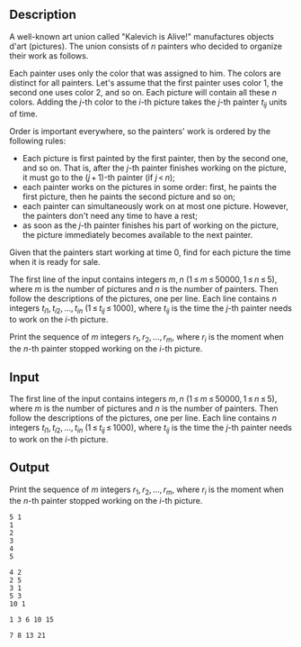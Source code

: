 ## Description

<div><p>A well-known art union called "Kalevich is Alive!" manufactures objects d'art (pictures). The union consists of <span class="tex-span"><i>n</i></span> painters who decided to organize their work as follows.</p><p>Each painter uses only the color that was assigned to him. The colors are distinct for all painters. Let's assume that the first painter uses color 1, the second one uses color 2, and so on. Each picture will contain all these <span class="tex-span"><i>n</i></span> colors. Adding the <span class="tex-span"><i>j</i></span>-th color to the <span class="tex-span"><i>i</i></span>-th picture takes the <span class="tex-span"><i>j</i></span>-th painter <span class="tex-span"><i>t</i><sub class="lower-index"><i>ij</i></sub></span> units of time.</p><p>Order is important everywhere, so the painters' work is ordered by the following rules:</p><ul> <li> Each picture is first painted by the first painter, then by the second one, and so on. That is, after the <span class="tex-span"><i>j</i></span>-th painter finishes working on the picture, it must go to the <span class="tex-span">(<i>j</i> + 1)</span>-th painter (if <span class="tex-span"><i>j</i> &lt; <i>n</i></span>); </li><li> each painter works on the pictures in some order: first, he paints the first picture, then he paints the second picture and so on; </li><li> each painter can simultaneously work on at most one picture. However, the painters don't need any time to have a rest; </li><li> as soon as the <span class="tex-span"><i>j</i></span>-th painter finishes his part of working on the picture, the picture immediately becomes available to the next painter. </li></ul><p>Given that the painters start working at time 0, find for each picture the time when it is ready for sale.</p></div><div class="input-specification"><p>The first line of the input contains integers <span class="tex-span"><i>m</i>, <i>n</i></span> (<span class="tex-span">1 ≤ <i>m</i> ≤ 50000, 1 ≤ <i>n</i> ≤ 5</span>), where <span class="tex-span"><i>m</i></span> is the number of pictures and <span class="tex-span"><i>n</i></span> is the number of painters. Then follow the descriptions of the pictures, one per line. Each line contains <span class="tex-span"><i>n</i></span> integers <span class="tex-span"><i>t</i><sub class="lower-index"><i>i</i>1</sub>, <i>t</i><sub class="lower-index"><i>i</i>2</sub>, ..., <i>t</i><sub class="lower-index"><i>in</i></sub></span> (<span class="tex-span">1 ≤ <i>t</i><sub class="lower-index"><i>ij</i></sub> ≤ 1000</span>), where <span class="tex-span"><i>t</i><sub class="lower-index"><i>ij</i></sub></span> is the time the <span class="tex-span"><i>j</i></span>-th painter needs to work on the <span class="tex-span"><i>i</i></span>-th picture.</p></div><div class="output-specification"><p>Print the sequence of <span class="tex-span"><i>m</i></span> integers <span class="tex-span"><i>r</i><sub class="lower-index">1</sub>, <i>r</i><sub class="lower-index">2</sub>, ..., <i>r</i><sub class="lower-index"><i>m</i></sub></span>, where <span class="tex-span"><i>r</i><sub class="lower-index"><i>i</i></sub></span> is the moment when the <span class="tex-span"><i>n</i></span>-th painter stopped working on the <span class="tex-span"><i>i</i></span>-th picture.</p></div>

## Input

<p>The first line of the input contains integers <span class="tex-span"><i>m</i>, <i>n</i></span> (<span class="tex-span">1 ≤ <i>m</i> ≤ 50000, 1 ≤ <i>n</i> ≤ 5</span>), where <span class="tex-span"><i>m</i></span> is the number of pictures and <span class="tex-span"><i>n</i></span> is the number of painters. Then follow the descriptions of the pictures, one per line. Each line contains <span class="tex-span"><i>n</i></span> integers <span class="tex-span"><i>t</i><sub class="lower-index"><i>i</i>1</sub>, <i>t</i><sub class="lower-index"><i>i</i>2</sub>, ..., <i>t</i><sub class="lower-index"><i>in</i></sub></span> (<span class="tex-span">1 ≤ <i>t</i><sub class="lower-index"><i>ij</i></sub> ≤ 1000</span>), where <span class="tex-span"><i>t</i><sub class="lower-index"><i>ij</i></sub></span> is the time the <span class="tex-span"><i>j</i></span>-th painter needs to work on the <span class="tex-span"><i>i</i></span>-th picture.</p>

## Output

<p>Print the sequence of <span class="tex-span"><i>m</i></span> integers <span class="tex-span"><i>r</i><sub class="lower-index">1</sub>, <i>r</i><sub class="lower-index">2</sub>, ..., <i>r</i><sub class="lower-index"><i>m</i></sub></span>, where <span class="tex-span"><i>r</i><sub class="lower-index"><i>i</i></sub></span> is the moment when the <span class="tex-span"><i>n</i></span>-th painter stopped working on the <span class="tex-span"><i>i</i></span>-th picture.</p>





```input1
5 1
1
2
3
4
5

```




```input2
4 2
2 5
3 1
5 3
10 1

```




```output1
1 3 6 10 15
```




```output2
7 8 13 21
```


